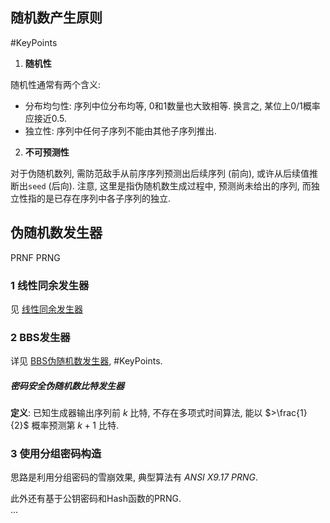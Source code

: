 ## 随机数产生原则

#KeyPoints

1. **随机性**

随机性通常有两个含义:
- 分布均匀性: 序列中位分布均等, 0和1数量也大致相等. 换言之, 某位上0/1概率应接近0.5.
- 独立性: 序列中任何子序列不能由其他子序列推出.

2.  **不可预测性**

对于伪随机数列, 需防范敌手从前序序列预测出后续序列 (前向), 或许从后续值推断出`seed` (后向). 注意, 这里是指伪随机数生成过程中, 预测尚未给出的序列, 而独立性指的是已存在序列中各子序列的独立.

## 伪随机数发生器
PRNF
PRNG

### 1 线性同余发生器

见 [线性同余发生器](线性同余发生器.md)

### 2 BBS发生器

详见 [BBS伪随机数发生器](BBS伪随机数发生器.md), #KeyPoints.

##### 密码安全伪随机数比特发生器

**定义**: 已知生成器输出序列前 $k$ 比特, 不存在多项式时间算法, 能以 $>\frac{1}{2}$ 概率预测第 $k+1$ 比特.

### 3 使用分组密码构造

思路是利用分组密码的雪崩效果, 典型算法有 *ANSI X9.17 PRNG*.

此外还有基于公钥密码和Hash函数的PRNG.  
...